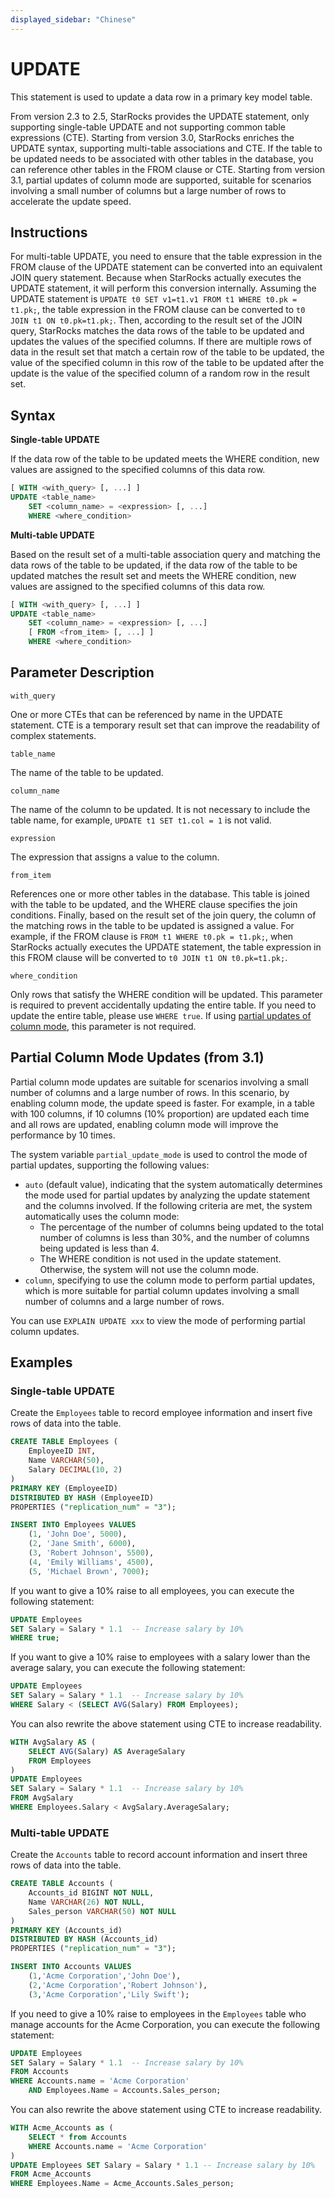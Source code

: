 ```yaml
---
displayed_sidebar: "Chinese"
---
```


# UPDATE

This statement is used to update a data row in a primary key model table.

From version 2.3 to 2.5, StarRocks provides the UPDATE statement, only supporting single-table UPDATE and not supporting common table expressions (CTE). Starting from version 3.0, StarRocks enriches the UPDATE syntax, supporting multi-table associations and CTE. If the table to be updated needs to be associated with other tables in the database, you can reference other tables in the FROM clause or CTE. Starting from version 3.1, partial updates of column mode are supported, suitable for scenarios involving a small number of columns but a large number of rows to accelerate the update speed.

## Instructions

For multi-table UPDATE, you need to ensure that the table expression in the FROM clause of the UPDATE statement can be converted into an equivalent JOIN query statement. Because when StarRocks actually executes the UPDATE statement, it will perform this conversion internally. Assuming the UPDATE statement is `UPDATE t0 SET v1=t1.v1 FROM t1 WHERE t0.pk = t1.pk;`, the table expression in the FROM clause can be converted to `t0 JOIN t1 ON t0.pk=t1.pk;`. Then, according to the result set of the JOIN query, StarRocks matches the data rows of the table to be updated and updates the values of the specified columns. If there are multiple rows of data in the result set that match a certain row of the table to be updated, the value of the specified column in this row of the table to be updated after the update is the value of the specified column of a random row in the result set.

## Syntax

**Single-table UPDATE**

If the data row of the table to be updated meets the WHERE condition, new values are assigned to the specified columns of this data row.

```SQL
[ WITH <with_query> [, ...] ]
UPDATE <table_name>
    SET <column_name> = <expression> [, ...]
    WHERE <where_condition>
```

**Multi-table UPDATE**

Based on the result set of a multi-table association query and matching the data rows of the table to be updated, if the data row of the table to be updated matches the result set and meets the WHERE condition, new values are assigned to the specified columns of this data row.

```SQL
[ WITH <with_query> [, ...] ]
UPDATE <table_name>
    SET <column_name> = <expression> [, ...]
    [ FROM <from_item> [, ...] ]
    WHERE <where_condition>
```

## Parameter Description

`with_query`

One or more CTEs that can be referenced by name in the UPDATE statement. CTE is a temporary result set that can improve the readability of complex statements.

`table_name`

The name of the table to be updated.

`column_name`

The name of the column to be updated. It is not necessary to include the table name, for example, `UPDATE t1 SET t1.col = 1` is not valid.

`expression`

The expression that assigns a value to the column.

`from_item`

References one or more other tables in the database. This table is joined with the table to be updated, and the WHERE clause specifies the join conditions. Finally, based on the result set of the join query, the column of the matching rows in the table to be updated is assigned a value. For example, if the FROM clause is `FROM t1 WHERE t0.pk = t1.pk;`, when StarRocks actually executes the UPDATE statement, the table expression in this FROM clause will be converted to `t0 JOIN t1 ON t0.pk=t1.pk;`.

`where_condition`

Only rows that satisfy the WHERE condition will be updated. This parameter is required to prevent accidentally updating the entire table. If you need to update the entire table, please use `WHERE true`. If using [partial updates of column mode](#partial-column-mode-updates-from-31), this parameter is not required.

## Partial Column Mode Updates (from 3.1)

Partial column mode updates are suitable for scenarios involving a small number of columns and a large number of rows. In this scenario, by enabling column mode, the update speed is faster. For example, in a table with 100 columns, if 10 columns (10% proportion) are updated each time and all rows are updated, enabling column mode will improve the performance by 10 times.

The system variable `partial_update_mode` is used to control the mode of partial updates, supporting the following values:

* `auto` (default value), indicating that the system automatically determines the mode used for partial updates by analyzing the update statement and the columns involved. If the following criteria are met, the system automatically uses the column mode:
  * The percentage of the number of columns being updated to the total number of columns is less than 30%, and the number of columns being updated is less than 4.
  * The WHERE condition is not used in the update statement.
  Otherwise, the system will not use the column mode.
* `column`, specifying to use the column mode to perform partial updates, which is more suitable for partial column updates involving a small number of columns and a large number of rows.

You can use `EXPLAIN UPDATE xxx` to view the mode of performing partial column updates.

## Examples

### Single-table UPDATE

Create the `Employees` table to record employee information and insert five rows of data into the table.

```SQL
CREATE TABLE Employees (
    EmployeeID INT,
    Name VARCHAR(50),
    Salary DECIMAL(10, 2)
)
PRIMARY KEY (EmployeeID) 
DISTRIBUTED BY HASH (EmployeeID)
PROPERTIES ("replication_num" = "3");

INSERT INTO Employees VALUES
    (1, 'John Doe', 5000),
    (2, 'Jane Smith', 6000),
    (3, 'Robert Johnson', 5500),
    (4, 'Emily Williams', 4500),
    (5, 'Michael Brown', 7000);
```

If you want to give a 10% raise to all employees, you can execute the following statement:

```SQL
UPDATE Employees
SET Salary = Salary * 1.1  -- Increase salary by 10%
WHERE true;
```

If you want to give a 10% raise to employees with a salary lower than the average salary, you can execute the following statement:

```SQL
UPDATE Employees
SET Salary = Salary * 1.1  -- Increase salary by 10%
WHERE Salary < (SELECT AVG(Salary) FROM Employees);
```

You can also rewrite the above statement using CTE to increase readability.

```SQL
WITH AvgSalary AS (
    SELECT AVG(Salary) AS AverageSalary
    FROM Employees
)
UPDATE Employees
SET Salary = Salary * 1.1  -- Increase salary by 10%
FROM AvgSalary
WHERE Employees.Salary < AvgSalary.AverageSalary;
```

### Multi-table UPDATE

Create the `Accounts` table to record account information and insert three rows of data into the table.

```SQL
CREATE TABLE Accounts (
    Accounts_id BIGINT NOT NULL,
    Name VARCHAR(26) NOT NULL,
    Sales_person VARCHAR(50) NOT NULL
) 
PRIMARY KEY (Accounts_id)
DISTRIBUTED BY HASH (Accounts_id)
PROPERTIES ("replication_num" = "3");

INSERT INTO Accounts VALUES
    (1,'Acme Corporation','John Doe'),
    (2,'Acme Corporation','Robert Johnson'),
    (3,'Acme Corporation','Lily Swift');
```

If you need to give a 10% raise to employees in the `Employees` table who manage accounts for the Acme Corporation, you can execute the following statement:

```SQL
UPDATE Employees
SET Salary = Salary * 1.1  -- Increase salary by 10%
FROM Accounts
WHERE Accounts.name = 'Acme Corporation'
    AND Employees.Name = Accounts.Sales_person;
```

You can also rewrite the above statement using CTE to increase readability.

```SQL
WITH Acme_Accounts as (
    SELECT * from Accounts
    WHERE Accounts.name = 'Acme Corporation'
)
UPDATE Employees SET Salary = Salary * 1.1 -- Increase salary by 10%
FROM Acme_Accounts
WHERE Employees.Name = Acme_Accounts.Sales_person;
```